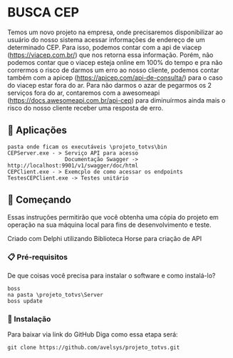 # BUSCA CEP

Temos um novo projeto na empresa, onde precisaremos disponibilizar ao usuário do nosso sistema acessar informações
de endereço de um determinado CEP.
Para isso, podemos contar com a api de viacep (https://viacep.com.br/) que nos retorna essa informação.
Porém, não podemos contar que o viacep esteja online em 100% do tempo e pra não corrermos o risco de darmos um
erro ao nosso cliente, podemos contar também com a apicep (https://apicep.com/api-de-consulta/) para o caso do
viacep estar fora do ar.
Para não darmos o azar de pegarmos os 2 serviços fora do ar, contaremos com a awesomeapi
(https://docs.awesomeapi.com.br/api-cep) para diminuírmos ainda mais o risco do nosso cliente receber uma resposta
de erro.


## 🚀 Aplicações
```
pasta onde ficam os executáveis \projeto_totvs\bin
CEPServer.exe - > Serviço API para acesso
                  Documentação Swagger -> http://localhost:9901/v1/swagger/doc/html
CEPClient.exe - > Exemcplo de como acessar os endpoints
TestesCEPClient.exe -> Testes unitário
```
## 🚀 Começando

Essas instruções permitirão que você obtenha uma cópia do projeto em operação na sua máquina local para fins de desenvolvimento e teste.

Criado com Delphi utilizando Biblioteca Horse para criação de API 


### 📋 Pré-requisitos

De que coisas você precisa para instalar o software e como instalá-lo?

```
boss
na pasta \projeto_totvs\Server
boss update
```

### 🔧 Instalação

Para baixar via link do GitHub
Diga como essa etapa será:

```
git clone https://github.com/avelsys/projeto_totvs.git
```

